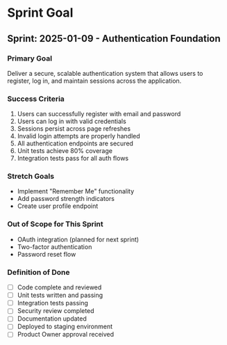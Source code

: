 # Sprint Goal

## Sprint: 2025-01-09 - Authentication Foundation

### Primary Goal
Deliver a secure, scalable authentication system that allows users to register, log in, and maintain sessions across the application.

### Success Criteria
1. Users can successfully register with email and password
2. Users can log in with valid credentials
3. Sessions persist across page refreshes
4. Invalid login attempts are properly handled
5. All authentication endpoints are secured
6. Unit tests achieve 80% coverage
7. Integration tests pass for all auth flows

### Stretch Goals
- Implement "Remember Me" functionality
- Add password strength indicators
- Create user profile endpoint

### Out of Scope for This Sprint
- OAuth integration (planned for next sprint)
- Two-factor authentication
- Password reset flow

### Definition of Done
- [ ] Code complete and reviewed
- [ ] Unit tests written and passing
- [ ] Integration tests passing
- [ ] Security review completed
- [ ] Documentation updated
- [ ] Deployed to staging environment
- [ ] Product Owner approval received